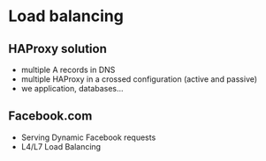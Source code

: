 # Load balancing
## HAProxy solution

* multiple A records in DNS 
* multiple HAProxy in a crossed configuration (active and passive)
* we application, databases...

## Facebook.com

* Serving Dynamic Facebook requests 
* L4/L7 Load Balancing 
